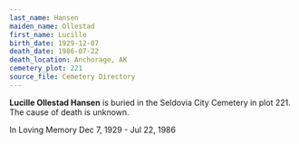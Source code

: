 ```yaml
---
last_name: Hansen
maiden_name: Ollestad
first_name: Lucille
birth_date: 1929-12-07
death_date: 1986-07-22
death_location: Anchorage, AK
cemetery_plot: 221
source_file: Cemetery Directory
---
```

**Lucille Ollestad  Hansen** is buried in the Seldovia City Cemetery in plot 221.  The cause of death is unknown.



In Loving Memory Dec 7, 1929 - Jul 22, 1986
